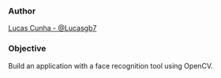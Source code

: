 ### Author
[Lucas Cunha - @Lucasgb7](https://github.com/Lucasgb7)

### Objective
Build an application with a face recognition tool using OpenCV.